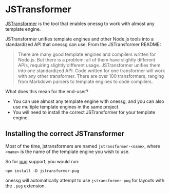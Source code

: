 # JSTransformer

[JSTransformer](https://github.com/jstransformers/jstransformer) is the tool that enables onessg to work with almost any template engine.

JSTransformer unifies template engines and other Node.js tools into a standardized API that onessg can use. From the JSTransformer README:

> There are many good template engines and compilers written for Node.js. But there is a problem: all of them have slightly different APIs, requiring slightly different usage. JSTransformer unifies them into one standardized API. Code written for one transformer will work with any other transformer. There are over 100 transformers, ranging from Markdown parsers to template engines to code compilers.

What does this mean for the end-user?

- You can use almost any template engine with onessg, and you can also use multiple template engines in the same project.
- You will need to install the correct JSTransformer for your template engine.

## Installing the correct JSTransformer

Most of the time, jstransformers are named `jstransformer-<name>`, where `<name>` is the name of the template engine you wish to use.

So for [pug](https://github.com/pugjs/pug) support, you would run:

    npm install -D jstransformer-pug

onessg will automatically attempt to use `jstransformer-pug` for layouts with the `.pug` extension.
